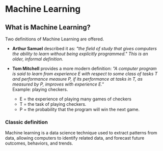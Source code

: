 # Machine Learning
## What is Machine Learning?

Two definitions of Machine Learning are offered. 

- **Arthur Samuel** described it as: *"the field of study that gives computers the ability to learn without being explicitly programmed." This is an older, informal definition.*

- **Tom Mitchell** provides a more modern definition: *"A computer program is said to learn from experience E with respect to some class of tasks T and performance measure P, if its performance at tasks in T, as measured by P, improves with experience E."* <br />
Example: playing checkers.
    - E = the experience of playing many games of checkers
    - T = the task of playing checkers.
    - P = the probability that the program will win the next game.

### Classic definition
Machine learning is a data science technique used to extract patterns from data, allowing computers to identify related data, and forecast future outcomes, behaviors, and trends.
